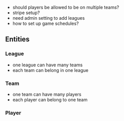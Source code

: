 - should players be allowed to be on multiple teams?
- stripe setup?
- need admin setting to add leagues
- how to set up game schedules?

## Entities
### League
- one league can have many teams
- each team can belong in one league
### Team
- one team can have many players
- each player can belong to one team
### Player


